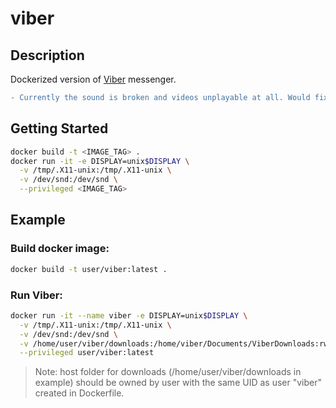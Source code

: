 # viber

## Description
Dockerized version of [Viber](https://www.viber.com/) messenger.
```diff
- Currently the sound is broken and videos unplayable at all. Would fix this someday.
```
## Getting Started
```bash
docker build -t <IMAGE_TAG> .
docker run -it -e DISPLAY=unix$DISPLAY \
  -v /tmp/.X11-unix:/tmp/.X11-unix \
  -v /dev/snd:/dev/snd \
  --privileged <IMAGE_TAG>
  ```
## Example
### Build docker image:
```bash
docker build -t user/viber:latest .
```
### Run Viber:
```bash
docker run -it --name viber -e DISPLAY=unix$DISPLAY \
  -v /tmp/.X11-unix:/tmp/.X11-unix \
  -v /dev/snd:/dev/snd \
  -v /home/user/viber/downloads:/home/viber/Documents/ViberDownloads:rw \
  --privileged user/viber:latest
```

> Note: host folder for downloads (/home/user/viber/downloads in example) should be owned by user with the same UID as user "viber" created in Dockerfile.
